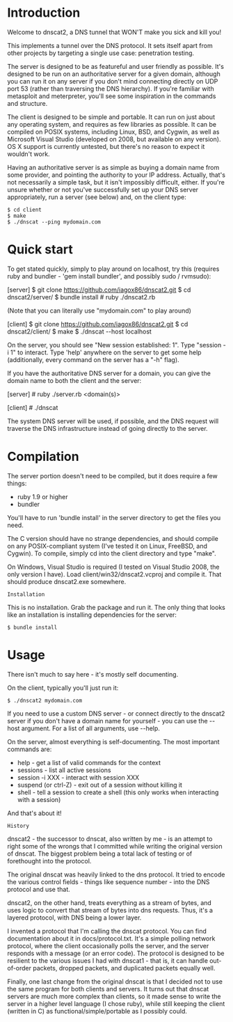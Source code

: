 # Introduction

Welcome to dnscat2, a DNS tunnel that WON'T make you sick and kill you!

This implements a tunnel over the DNS protocol. It sets itself apart from other projects by targeting a single use case: penetration testing.

The server is designed to be as featureful and user friendly as possible. It's designed to be run on an authoritative server for a given domain, although you can run it on any server if you don't mind connecting directly on UDP port 53 (rather than traversing the DNS hierarchy). If you're familiar with metasploit and meterpreter, you'll see some inspiration in the commands and structure.

The client is designed to be simple and portable. It can run on just about any operating system, and requires as few libraries as possible. It can be compiled on POSIX systems, including Linux, BSD, and Cygwin, as well as Microsoft Visual Studio (developed on 2008, but available on any version). OS X support is currently untested, but there's no reason to expect it wouldn't work.

Having an authoritative server is as simple as buying a domain name from some provider, and pointing the authority to your IP address. Actually, that's not necessarily a simple task, but it isn't impossibly difficult, either. If you're unsure whether or not you've successfully set up your DNS server appropriately, run a server (see below) and, on the client type:

    $ cd client
    $ make
    $ ./dnscat --ping mydomain.com

# Quick start

To get stated quickly, simply to play around on localhost, try this (requires ruby and bundler - 'gem install bundler', and possibly sudo / rvmsudo):

[server]
    $ git clone https://github.com/iagox86/dnscat2.git
    $ cd dnscat2/server/
    $ bundle install
    # ruby ./dnscat2.rb

(Note that you can literally use "mydomain.com" to play around)

[client]
    $ git clone https://github.com/iagox86/dnscat2.git
    $ cd dnscat2/client/
    $ make
    $ ./dnscat --host localhost

On the server, you should see "New session established: 1". Type "session -i 1" to interact. Type 'help' anywhere on the server to get some help (additionally, every command on the server has a "-h" flag).

If you have the authoritative DNS server for a domain, you can give the domain name to both the client and the server:

[server]
    # ruby ./server.rb <domain(s)>

[client]
    # ./dnscat <domain>

The system DNS server will be used, if possible, and the DNS request will traverse the DNS infrastructure instead of going directly to the server.

# Compilation 

The server portion doesn't need to be compiled, but it does require a few things:

- ruby 1.9 or higher
- bundler

You'll have to run 'bundle install' in the server directory to get the files you need.

The C version should have no strange dependencies, and should compile on any POSIX-compliant system (I've tested it on Linux, FreeBSD, and Cygwin). To compile, simply cd into the client directory and type "make".

On Windows, Visual Studio is required (I tested on Visual Studio 2008, the only version I have). Load client/win32/dnscat2.vcproj and compile it. That should produce dnscat2.exe somewhere.

    Installation

This is no installation. Grab the package and run it. The only thing that looks like an installation is installing dependencies for the server:

    $ bundle install

# Usage

There isn't much to say here - it's mostly self documenting.

On the client, typically you'll just run it:

    $ ./dnscat2 mydomain.com

If you need to use a custom DNS server - or connect directly to the dnscat2 server if you don't have a domain name for yourself - you can use the --host argument. For a list of all arguments, use --help.

On the server, almost everything is self-documenting. The most important commands are:

- help - get a list of valid commands for the context
- sessions - list all active sessions
- session -i XXX - interact with session XXX
- suspend (or ctrl-Z) - exit out of a session without killing it
- shell - tell a session to create a shell (this only works when interacting with a session)

And that's about it!

    History

dnscat2 - the successor to dnscat, also written by me - is an attempt to right some of the wrongs that I committed while writing the original version of dnscat. The biggest problem being a total lack of testing or of forethought into the protocol.

The original dnscat was heavily linked to the dns protocol. It tried to encode the various control fields - things like sequence number - into the DNS protocol and use that.

dnscat2, on the other hand, treats everything as a stream of bytes, and uses logic to convert that stream of bytes into dns requests. Thus, it's a layered protocol, with DNS being a lower layer.

I invented a protocol that I'm calling the dnscat protocol. You can find documentation about it in docs/protocol.txt. It's a simple polling network protocol, where the client occasionally polls the server, and the server responds with a message (or an error code). The protocol is designed to be resilient to the various issues I had with dnscat1 - that is, it can handle out-of-order packets, dropped packets, and duplicated
packets equally well.

Finally, one last change from the original dnscat is that I decided not to use the same program for both clients and servers. It turns out that dnscat servers are much more complex than clients, so it made sense to write the server in a higher level language (I chose ruby), while still keeping the client (written in C) as functional/simple/portable as I possibly could.
